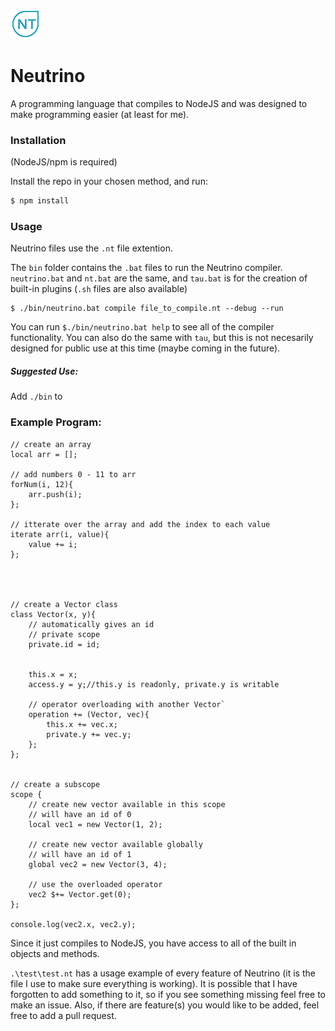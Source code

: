 ![Logo](Logo.png)
# Neutrino
A programming language that compiles to NodeJS and was designed to make programming easier (at least for me).

### Installation
(NodeJS/npm is required)

Install the repo in your chosen method, and run:
```bash
$ npm install
```

### Usage
Neutrino files use the `.nt` file extention.

The `bin` folder contains the `.bat` files to run the Neutrino compiler. `neutrino.bat` and `nt.bat` are the same, and `tau.bat` is for the creation of built-in plugins (`.sh` files are also available)

```batch
$ ./bin/neutrino.bat compile file_to_compile.nt --debug --run
```

You can run `$./bin/neutrino.bat help` to see all of the compiler functionality.
You can also do the same with `tau`, but this is not necesarily designed for public use at this time (maybe coming in the future).

##### Suggested Use:
Add `./bin` to 

### Example Program:

```Neutrino
// create an array
local arr = [];

// add numbers 0 - 11 to arr
forNum(i, 12){
	arr.push(i);
};

// itterate over the array and add the index to each value
iterate arr(i, value){
	value += i;
};




// create a Vector class
class Vector(x, y){
	// automatically gives an id
	// private scope
	private.id = id;


	this.x = x;
	access.y = y;//this.y is readonly, private.y is writable

	// operator overloading with another Vector`
	operation += (Vector, vec){
		this.x += vec.x;
		private.y += vec.y;
	};
};


// create a subscope
scope {
	// create new vector available in this scope
	// will have an id of 0
	local vec1 = new Vector(1, 2);

	// create new vector available globally
	// will have an id of 1
	global vec2 = new Vector(3, 4);

	// use the overloaded operator
	vec2 $+= Vector.get(0);
};

console.log(vec2.x, vec2.y);
```

Since it just compiles to NodeJS, you have access to all of the built in objects and methods.

`.\test\test.nt`  has a usage example of every feature of Neutrino (it is the file I use to make sure everything is working).
It is possible that I have forgotten to add something to it, so if you see something missing feel free to make an issue.
Also, if there are feature(s) you would like to be added, feel free to add a pull request.
